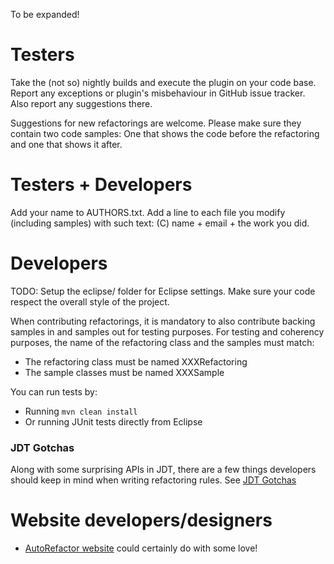 To be expanded!

# Testers
Take the (not so) nightly builds and execute the plugin on your code base.
Report any exceptions or plugin's misbehaviour in GitHub issue tracker. 
Also report any suggestions there.

Suggestions for new refactorings are welcome. Please make sure they contain two code samples:
One that shows the code before the refactoring and one that shows it after.

# Testers + Developers
Add your name to AUTHORS.txt.
Add a line to each file you modify (including samples) with such text:
    (C) name + email + the work you did.

# Developers
TODO: Setup the eclipse/ folder for Eclipse settings.
Make sure your code respect the overall style of the project.

When contributing refactorings, it is mandatory to also contribute backing samples in and samples out for testing purposes.
For testing and coherency purposes, the name of the refactoring class and the samples must match:
* The refactoring class must be named XXXRefactoring
* The sample classes must be named XXXSample

You can run tests by:
* Running ```mvn clean install```
* Or running JUnit tests directly from Eclipse

### JDT Gotchas

Along with some surprising APIs in JDT, there are a few things developers should keep in mind when writing refactoring rules. See [JDT Gotchas](https://github.com/JnRouvignac/AutoRefactor/wiki/JDT-Gotchas)

# Website developers/designers

* [AutoRefactor website](http://autorefactor.org) could certainly do with some love!
